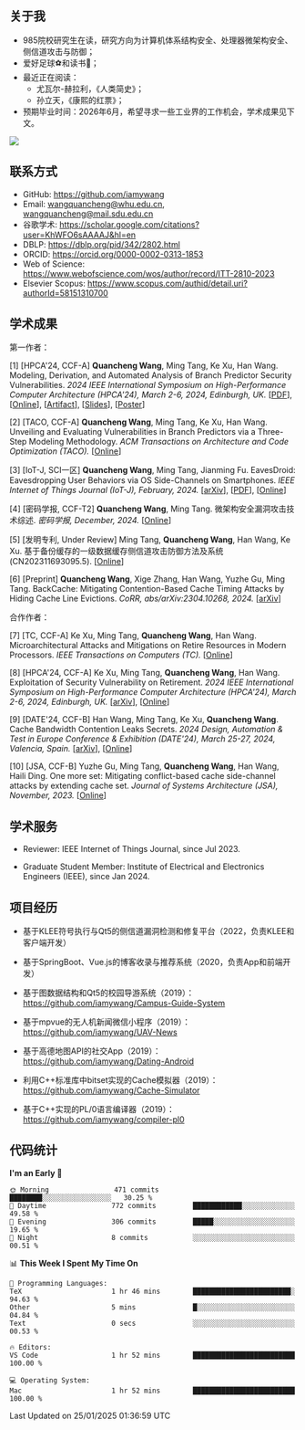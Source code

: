 ## 关于我

- 985院校研究生在读，研究方向为计算机体系结构安全、处理器微架构安全、侧信道攻击与防御；
- 爱好足球⚽和读书📖；
- 最近正在阅读：
  - 尤瓦尔-赫拉利，《人类简史》；
  - 孙立天，《康熙的红票》；
- 预期毕业时间：2026年6月，希望寻求一些工业界的工作机会，学术成果见下文。

![](https://github-readme-stats-iamywang.vercel.app/api?username=iamywang&theme=buefy&count_private=true&show_icons=true&hide_border=true&hide_title=true)

## 联系方式

- GitHub: <https://github.com/iamywang>
- Email: <wangquancheng@whu.edu.cn>, <wangquancheng@mail.sdu.edu.cn>
- 谷歌学术: <https://scholar.google.com/citations?user=KhWFO6sAAAAJ&hl=en>
- DBLP: <https://dblp.org/pid/342/2802.html>
- ORCID: <https://orcid.org/0000-0002-0313-1853>
- Web of Science: <https://www.webofscience.com/wos/author/record/ITT-2810-2023>
- Elsevier Scopus: <https://www.scopus.com/authid/detail.uri?authorId=58151310700>

## 学术成果

第一作者：

[1] [HPCA'24, CCF-A] **Quancheng Wang**, Ming Tang, Ke Xu, Han Wang. Modeling, Derivation, and Automated Analysis of Branch Predictor Security Vulnerabilities. *2024 IEEE International Symposium on High-Performance Computer Architecture (HPCA'24), March 2-6, 2024, Edinburgh, UK.* [[PDF](https://iamywang.github.io/pubs/wang24hpca.pdf)], [[Online](https://doi.org/10.1109/HPCA57654.2024.00038)], [[Artifact](https://github.com/iamywang/bp-security-framework)], [[Slides](https://iamywang.github.io/pubs/wang24hpca-slides.pdf)], [[Poster](https://iamywang.github.io/pubs/wang24hpca-poster.pdf)]

[2] [TACO, CCF-A] **Quancheng Wang**, Ming Tang, Ke Xu, Han Wang. Unveiling and Evaluating Vulnerabilities in Branch Predictors via a Three-Step Modeling Methodology. *ACM Transactions on Architecture and Code Optimization (TACO).* [[Online](https://doi.org/10.1145/3711923)]

[3] [IoT-J, SCI一区] **Quancheng Wang**, Ming Tang, Jianming Fu. EavesDroid: Eavesdropping User Behaviors via OS Side-Channels on Smartphones. *IEEE Internet of Things Journal (IoT-J), February, 2024.* [[arXiv](https://arxiv.org/pdf/2303.03700.pdf)], [[PDF](https://iamywang.github.io/pubs/wang23iotj.pdf)], [[Online](https://doi.org/10.1109/JIOT.2023.3298992)]

[4] [密码学报, CCF-T2] **Quancheng Wang**, Ming Tang. 微架构安全漏洞攻击技术综述. *密码学报, December, 2024.* [[Online](https://doi.org/10.13868/j.cnki.jcr.000730)]

[5] [发明专利, Under Review] Ming Tang, **Quancheng Wang**, Han Wang, Ke Xu. 基于备份缓存的一级数据缓存侧信道攻击防御方法及系统 (CN202311693095.5). [[Online](http://epub.cnipa.gov.cn/patent/CN117807588A)]

[6] [Preprint] **Quancheng Wang**, Xige Zhang, Han Wang, Yuzhe Gu, Ming Tang. BackCache: Mitigating Contention-Based Cache Timing Attacks by Hiding Cache Line Evictions. *CoRR, abs/arXiv:2304.10268, 2024.* [[arXiv](https://arxiv.org/pdf/2304.10268.pdf)]

合作作者：

[7] [TC, CCF-A] Ke Xu, Ming Tang, **Quancheng Wang**, Han Wang. Microarchitectural Attacks and Mitigations on Retire Resources in Modern Processors. *IEEE Transactions on Computers (TC).* [[Online](https://doi.org/10.1109/TC.2024.3521225)]

[8] [HPCA'24, CCF-A] Ke Xu, Ming Tang, **Quancheng Wang**, Han Wang. Exploitation of Security Vulnerability on Retirement. *2024 IEEE International Symposium on High-Performance Computer Architecture (HPCA'24), March 2-6, 2024, Edinburgh, UK.* [[arXiv](https://arxiv.org/pdf/2307.12486.pdf)], [[Online](https://doi.org/10.1109/HPCA57654.2024.00012)]

[9] [DATE'24, CCF-B] Han Wang, Ming Tang, Ke Xu, **Quancheng Wang**. Cache Bandwidth Contention Leaks Secrets. *2024 Design, Automation & Test in Europe Conference & Exhibition (DATE'24), March 25-27, 2024, Valencia, Spain.* [[arXiv](http://arxiv.org/pdf/2306.01996.pdf)], [[Online](https://doi.org/10.23919/DATE58400.2024.10546529)]

[10] [JSA, CCF-B] Yuzhe Gu, Ming Tang, **Quancheng Wang**, Han Wang, Haili Ding. One more set: Mitigating conflict-based cache side-channel attacks by extending cache set. *Journal of Systems Architecture (JSA), November, 2023.* [[Online](https://doi.org/10.1016/j.sysarc.2023.102997)]

## 学术服务

- Reviewer: IEEE Internet of Things Journal, since Jul 2023.

- Graduate Student Member: Institute of Electrical and Electronics Engineers (IEEE), since Jan 2024.

## 项目经历

- 基于KLEE符号执行与Qt5的侧信道漏洞检测和修复平台（2022，负责KLEE和客户端开发）

- 基于SpringBoot、Vue.js的博客收录与推荐系统（2020，负责App和前端开发）

- 基于图数据结构和Qt5的校园导游系统（2019）：<https://github.com/iamywang/Campus-Guide-System>

- 基于mpvue的无人机新闻微信小程序（2019）：<https://github.com/iamywang/UAV-News>

- 基于高德地图API的社交App（2019）：<https://github.com/iamywang/Dating-Android>

- 利用C++标准库中bitset实现的Cache模拟器（2019）：<https://github.com/iamywang/Cache-Simulator>

- 基于C++实现的PL/0语言编译器（2019）：<https://github.com/iamywang/compiler-pl0>

## 代码统计

<!--START_SECTION:waka-->
**I'm an Early 🐤** 

```text
🌞 Morning                471 commits         ████████░░░░░░░░░░░░░░░░░   30.25 % 
🌆 Daytime                772 commits         ████████████░░░░░░░░░░░░░   49.58 % 
🌃 Evening                306 commits         █████░░░░░░░░░░░░░░░░░░░░   19.65 % 
🌙 Night                  8 commits           ░░░░░░░░░░░░░░░░░░░░░░░░░   00.51 % 
```


📊 **This Week I Spent My Time On** 

```text
💬 Programming Languages: 
TeX                      1 hr 46 mins        ████████████████████████░   94.63 % 
Other                    5 mins              █░░░░░░░░░░░░░░░░░░░░░░░░   04.84 % 
Text                     0 secs              ░░░░░░░░░░░░░░░░░░░░░░░░░   00.53 % 

🔥 Editors: 
VS Code                  1 hr 52 mins        █████████████████████████   100.00 % 

💻 Operating System: 
Mac                      1 hr 52 mins        █████████████████████████   100.00 % 
```


 Last Updated on 25/01/2025 01:36:59 UTC
<!--END_SECTION:waka-->
